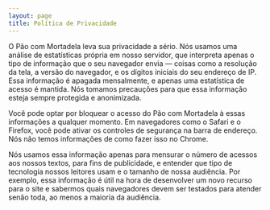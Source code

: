 ```yaml
---
layout: page
title: Política de Privacidade
---
```


O Pão com Mortadela leva sua privacidade a sério. Nós usamos uma análise de estatísticas própria em nosso servidor, que interpreta apenas o tipo de informação que o seu navegador envia — coisas como a resolução da tela, a versão do navegador, e os dígitos iniciais do seu endereço de IP. Essa informação é apagada mensalmente, e apenas uma estatística de acesso é mantida. Nós tomamos precauções para que essa informação esteja sempre protegida e anonimizada.

Você pode optar por bloquear o acesso do Pão com Mortadela à essas informações a qualquer momento. Em navegadores como o Safari e o Firefox, você pode ativar os controles de segurança na barra de endereço. Nós não temos informações de como fazer isso no Chrome.

Nós usamos essa informação apenas para mensurar o número de acessos aos nossos textos, para fins de publicidade, e entender que tipo de tecnologia nossos leitores usam e o tamanho de nossa audiência. Por exemplo, essa informação é útil na hora de desenvolver um novo recurso para o site e sabermos quais navegadores devem ser testados para atender senão toda, ao menos a maioria da audiência.
